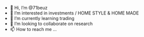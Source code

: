 - 👋 Hi, I’m @71beuz
- 👀 I’m interested in investments / HOME STYLE & HOME MADE
- 🌱 I’m currently learning trading
- 💞️ I’m looking to collaborate on research
- 📫 How to reach me ...

<!---
71beuz/71beuz is a ✨ special ✨ repository because its `README.md` (this file) appears on your GitHub profile.
You can click the Preview link to take a look at your changes.
--->
